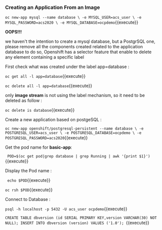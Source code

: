 ### Creating an Application From an Image


`oc new-app mysql --name database \
    -e MYSQL_USER=acs_user \
    -e MYSQL_PASSWORD=acs2020 \
    -e MYSQL_DATABASE=ocpdemo`{{execute}}
    
    
**OOPS!!!**

we haven't the intention to create a mysql database, but a PostgrSQL one, please remove all the components created related to the application database
to do so, Openshift has a selector feature that enable to delete any element containing a specific label


First check what was created under the label app=database :


`oc get all -l app=database`{{execute}}

`oc delete all -l app=database`{{execute}}

only **image stream** is not using the label mechanism, so it need to be deleted as follow :


`oc delete is database`{{execute}}

Create a new application based on postgeSQL :

`oc new-app openshift/postgresql-persistent --name database \
    -e POSTGRESQL_USER=acs_user \
    -e POSTGRESQL_DATABASE=ocpdemo \
    -e POSTGRESQL_PASSWORD=acs2020`{{execute}}


Get the pod name for  **basic-app**:

` POD=$(oc get pod|grep database | grep Running | awk '{print $1}')`{{execute}}

Display the Pod name :

` echo $POD`{{execute}}



`oc rsh $POD`{{execute}}

Connect to Database :

`psql -h localhost -p 5432 -U acs_user ocpdemo`{{execute}}

`CREATE TABLE dbversion (id SERIAL PRIMARY KEY,version VARCHAR(30) NOT NULL);
INSERT INTO dbversion (version) VALUES ('1.0');
`{{execute}}
